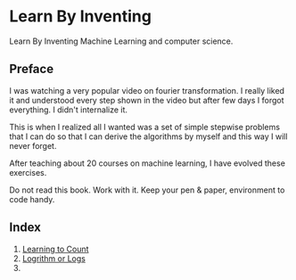 # Learn By Inventing
Learn By Inventing Machine Learning and computer science.

## Preface
I was watching a very popular video on fourier transformation. I really liked it and understood every step shown in the video but after few days I forgot everything. I didn't internalize it.

This is when I realized all I wanted was a set of simple stepwise problems that I can do so that I can derive the algorithms by myself and this way I will never forget. 

After teaching about 20 courses on machine learning, I have evolved these exercises.

Do not read this book. Work with it. Keep your pen & paper, environment to code handy.

## Index

1. [Learning to Count](learning_to_count.md)
2. [Logrithm or Logs](logarithm.md)
3. 